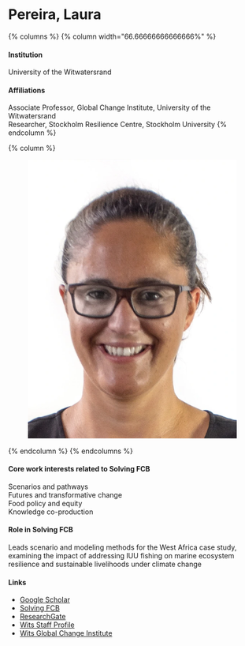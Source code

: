 # Pereira, Laura

{% columns %}
{% column width="66.66666666666666%" %}
#### Institution

University of the Witwatersrand

#### Affiliations

Associate Professor, Global Change Institute, University of the Witwatersrand\
Researcher, Stockholm Resilience Centre, Stockholm University
{% endcolumn %}

{% column %}
<figure><img src="https://raw.githubusercontent.com/Solving-FCB/docs/refs/heads/main/.img/pereira-l.webp" alt=""></figure>
{% endcolumn %}
{% endcolumns %}

#### Core work interests related to Solving FCB

Scenarios and pathways\
Futures and transformative change\
Food policy and equity\
Knowledge co-production

#### Role in Solving FCB

Leads scenario and modeling methods for the West Africa case study, examining the impact of addressing IUU fishing on marine ecosystem resilience and sustainable livelihoods under climate change

#### Links

* [Google Scholar](https://scholar.google.com/citations?user=6PLTqdIAAAAJ)
* [Solving FCB](https://solvingfcb.org/people/pereira-l/)
* [ResearchGate](https://www.researchgate.net/profile/Laura-Pereira-2)
* [Wits Staff Profile](https://www.wits.ac.za/people/academic-a-z-listing/p/laurapereirawitsacza/)
* [Wits Global Change Institute](https://globalchange.wits.ac.za/team/laura-pereira/)
